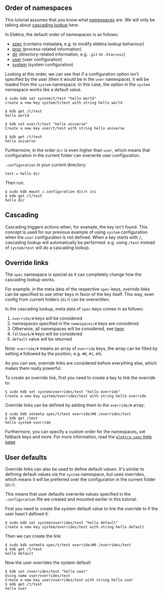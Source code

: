 ## Order of namespaces

This tutorial assumes that you know what [namespaces](/doc/tutorials/namespaces.md) are. We will only be talking about [cascading lookup](/doc/help/elektra-cascading.md) here.

In Elektra, the default order of namespaces is as follows:

 * [spec](https://github.com/ElektraInitiative/libelektra/blob/master/doc/help/elektra-namespaces.md#spec) (contains metadata, e.g. to modify elektra lookup behaviour)
 * [proc](https://github.com/ElektraInitiative/libelektra/blob/master/doc/help/elektra-namespaces.md#proc) (process-related information)
 * [dir](https://github.com/ElektraInitiative/libelektra/blob/master/doc/help/elektra-namespaces.md#dir) (directory-related information, e.g. `.git` or `.htaccess`)
 * [user](https://github.com/ElektraInitiative/libelektra/blob/master/doc/help/elektra-namespaces.md#user) (user configuration)
 * [system](https://github.com/ElektraInitiative/libelektra/blob/master/doc/help/elektra-namespaces.md#system) (system configuration)

Looking at this order, we can see that if a configuration option isn't specified
by the user (then it would be in the `user` namespace), it will be loaded from
the `system` namespace. In this case, the option in the `system` namespace works
like a default value.

```
$ sudo kdb set system/t/test "hello world"
create a new key system/t/test with string hello world

$ kdb get /t/test
hello world

$ kdb set user/t/test "hello universe"
Create a new key user/t/test with string hello universe

$ kdb get /t/test
hello universe
```

Furthermore, in the order `dir` is even higher than `user`, which means that
configuration in the current folder can overwrite user configuration.

`.configuration` in your current directory:

```
test = hello dir
```

Then run:

```
$ sudo kdb mount /.configuration dir/t ini
$ kdb get /t/test
hello dir
```


## Cascading

Cascading triggers actions when, for example, the key isn't found.
This concept is used for our previous example of using `system` configuration
when the `user` configuration is not defined. When a key starts with `/`,
*cascading lookup* will automatically be performed. e.g. using `/test` instead
of `system/test` will do a cascading lookup.


## Override links

The `spec` namespace is special as it can completely change how the cascading
lookup works.

For example, in the meta data of the respective `spec`-keys, *override links*
can be specified to use other keys in favor of the key itself. This way, even
config from current folders (`dir`) can be overwritten.

In the cascading lookup, meta data of `spec`-keys comes in as follows:

 1. `override/#` keys will be considered
 2. namespaces specified in the `namespaces/#` keys are considered
 3. Otherwise, all namespaces will be considered, see [here](/doc/help/elektra-namespaces.md).
 4. `fallback/#` keys will be considered
 5. `default` value will be returned

Note: `override/#` means an array of `override` keys, the array can be filled by
      setting `#` followed by the position, e.g. `#0`, `#1`, etc

As you can see, override links are considered before everything else, which
makes them really powerful.

To create an override link, first you need to create a key to link the override
to:

```
$ sudo kdb set system/overrides/test "hello override"
Create a new key system/overrides/test with string hello override
```

Override links can be defined by adding them to the `override/#` array:

```
$ sudo kdb setmeta spec/t/test override/#0 /overrides/test
$ kdb get /test
hello system override
```

Furthermore, you can specify a custom order for the namespaces, set fallback
keys and more. For more information, read the [`elektra-spec` help page](/doc/help/elektra-spec.md).


## User defaults

Override links can also be used to define default values. It's similar to
defining default values via the `system` namespace, but uses overrides, which
means it will be preferred over the configuration in the current folder (`dir`).

This means that user defaults overwrite values specified in the `.configuration`
file we created and mounted earlier in this tutorial.

First you need to create the system default value to link the override to if the
user hasn't defined it:

```
$ sudo kdb set system/overrides/test "hello default"
Create a new key system/overrides/test with string hello default
```

Then we can create the link:

```
$ sudo kdb setmeta spec/t/test override/#0 /overrides/test
$ kdb get /t/test
hello default
```

Now the user overrides the system default:

```
$ kdb set /overrides/test "hello user"
Using name user/overrides/test
Create a new key user/overrides/test with string hello user
$ kdb get /t/test
hello user
```
